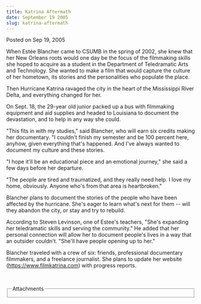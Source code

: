 ```yaml
---
title: Katrina Aftermath
date: September 19 2005
slug: katrina-aftermath
---
```


 
<span class="date">Posted on Sep 19, 2005 </span>
<p>
  When Est&#xE9;e Blancher came to CSUMB in the spring of 2002, she knew that
  her New Orleans roots would one day be the focus of the filmmaking skills she
  hoped to acquire as a student in the Department of Teledramatic Arts and
  Technology. She wanted to make a film that would capture the culture of her
  hometown, its stories and the personalities who populate the place.
</p>
<p>
  Then Hurricane Katrina ravaged the city in the heart of the Mississippi River
  Delta, and everything changed for her.
</p>
<p>
  On Sept. 18, the 29-year old junior packed up a bus with filmmaking equipment
  and aid supplies and headed to Louisiana to document the devastation, and to
  help in any way she could.
</p>
<p>
  &quot;This fits in with my studies,&quot; said Blancher, who will earn six
  credits making her documentary. &quot;I couldn&apos;t finish my semester and
  be 100 percent here, anyhow, given everything that&apos;s happened. And
  I&apos;ve always wanted to document my culture and these stories.
</p>
<p>
  &quot;I hope it&apos;ll be an educational piece and an emotional
  journey,&quot; she said a few days before her departure.
</p>
<p>
  &quot;The people are tired and traumatized, and they really need help. I love
  my home, obviously. Anyone who&apos;s from that area is heartbroken.&quot;
</p>
<p>
  Blancher plans to document the stories of the people who have been affected by
  the hurricane. She&apos;s eager to learn what&apos;s next for them -- will
  they abandon the city, or stay and try to rebuild.
</p>
<p>
  According to Steven Levinson, one of Estee&apos;s teachers, &quot;She&apos;s
  expanding her teledramatic skills and serving the community.&quot; He added
  that her personal connection will allow her to document people&apos;s lives in
  a way that an outsider couldn&apos;t. &quot;She&apos;ll have people opening up
  to her.&quot;
</p>
<p>
  Blancher traveled with a crew of six: friends, professional documentary
  filmmakers, and a freelance journalist. She plans to update her website (<a
    href="https://www.filmkatrina.com"
    rel="nofollow"
    >https://www.filmkatrina.com</a
  >) with progress reports.
</p>
<p><br /></p>
<fieldset class="fieldgroup group-attachments">
  <legend>Attachments</legend>
  <div class="field field-type-emvideo field-field-attach-video">
    <div class="field-items">
      <div class="field-item odd">
        <div class="emvideo emvideo-video emvideo-" />
      </div>
    </div>
  </div>
</fieldset>
 

